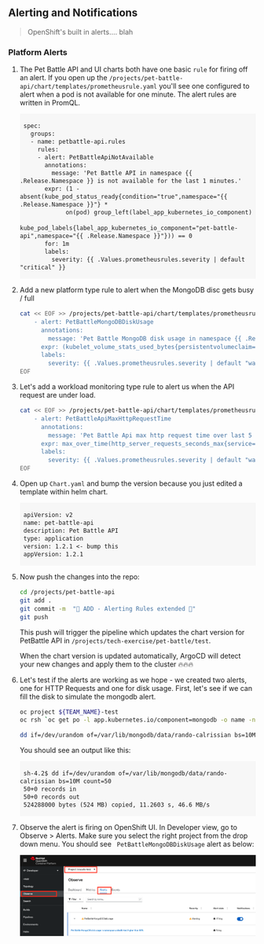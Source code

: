 ## Alerting and Notifications

> OpenShift's built in alerts.... blah
### Platform Alerts

1. The Pet Battle API and UI charts both have one basic `rule` for firing off an alert. If you open up the `/projects/pet-battle-api/chart/templates/prometheusrule.yaml` you'll see one configured to alert when a pod is not available for one minute. The alert rules are written in PromQL.

    <div class="highlight" style="background: #f7f7f7">
    <pre><code class="language-yaml">
    spec:
      groups:
      - name: petbattle-api.rules
        rules:
        - alert: PetBattleApiNotAvailable
          annotations:
            message: 'Pet Battle API in namespace {{ .Release.Namespace }} is not available for the last 1 minutes.'
          expr: (1 - absent(kube_pod_status_ready{condition="true",namespace="{{ .Release.Namespace }}"} * 
                on(pod) group_left(label_app_kubernetes_io_component) 
                kube_pod_labels{label_app_kubernetes_io_component="pet-battle-api",namespace="{{ .Release.Namespace }}"})) == 0
          for: 1m
          labels:
            severity: {{ .Values.prometheusrules.severity | default "critical" }}
    </code></pre></div>

2. Add a new platform type rule to alert when the MongoDB disc gets busy / full

    ```bash
    cat << EOF >> /projects/pet-battle-api/chart/templates/prometheusrule.yaml
        - alert: PetBattleMongoDBDiskUsage
          annotations:
            message: 'Pet Battle MongoDB disk usage in namespace {{ .Release.Namespace }} higher than 80%'
          expr: (kubelet_volume_stats_used_bytes{persistentvolumeclaim="pet-battle-api-mongodb",namespace="{{ .Release.Namespace }}"} / kubelet_volume_stats_capacity_bytes{persistentvolumeclaim="pet-battle-api-mongodb",namespace="{{ .Release.Namespace }}"}) * 100 > 80
          labels:
            severity: {{ .Values.prometheusrules.severity | default "warning" }}
    EOF
    ```

3. Let's add a workload monitoring type rule to alert us when the API request are under load.

    ```bash
    cat << EOF >> /projects/pet-battle-api/chart/templates/prometheusrule.yaml
        - alert: PetBattleApiMaxHttpRequestTime
          annotations:
            message: 'Pet Battle Api max http request time over last 5 min in namespace {{ .Release.Namespace }} exceeds 1.5 sec.'
          expr: max_over_time(http_server_requests_seconds_max{service="pet-battle-api",namespace="{{ .Release.Namespace }}"}[5m]) > 1.5
          labels:
            severity: {{ .Values.prometheusrules.severity | default "warning" }}
    EOF
    ```

4. Open up `Chart.yaml` and bump the version because you just edited a template within helm chart.

    <div class="highlight" style="background: #f7f7f7">
    <pre><code class="language-yaml">
    apiVersion: v2
    name: pet-battle-api
    description: Pet Battle API
    type: application
    version: 1.2.1 <- bump this
    appVersion: 1.2.1
    </code></pre></div>

5. Now push the changes into the repo:

    ```bash
    cd /projects/pet-battle-api
    git add .
    git commit -m  "🌳 ADD - Alerting Rules extended 🌳"
    git push
    ```

    This push will trigger the pipeline which updates the chart version for PetBattle API in `/projects/tech-exercise/pet-battle/test`.

    When the chart version is updated automatically, ArgoCD will detect your new changes and apply them to the cluster 🔥🔥🔥

6. Let's test if the alerts are working as we hope - we created two alerts, one for HTTP Requests and one for disk usage. First, let's see if we can fill the disk to simulate the mongodb alert.

    ```bash
    oc project ${TEAM_NAME}-test
    oc rsh `oc get po -l app.kubernetes.io/component=mongodb -o name -n ${TEAM_NAME}-test`
    ```

    ```bash
    dd if=/dev/urandom of=/var/lib/mongodb/data/rando-calrissian bs=10M count=50
    ```

    You should see an output like this:

    <div class="highlight" style="background: #f7f7f7">
    <pre><code class="language-bash">
    sh-4.2$ dd if=/dev/urandom of=/var/lib/mongodb/data/rando-calrissian bs=10M count=50
    50+0 records in
    50+0 records out
    524288000 bytes (524 MB) copied, 11.2603 s, 46.6 MB/s
    </code></pre></div>

7. Observe the alert is firing on OpenShift UI. In Developer view, go to Observe > Alerts. Make sure you select the right project from the drop down menu. You should see ` PetBattleMongoDBDiskUsage` alert as below:

    ![alert-mongodb](./images/alert-mongodb.png)
